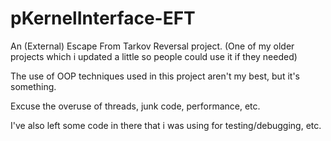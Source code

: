 # pKernelInterface-EFT

An (External) Escape From Tarkov Reversal project. (One of my older projects which i updated a little so people could use it if they needed)

The use of OOP techniques used in this project aren't my best, but it's something.

Excuse the overuse of threads, junk code, performance, etc.

I've also left some code in there that i was using for testing/debugging, etc.
